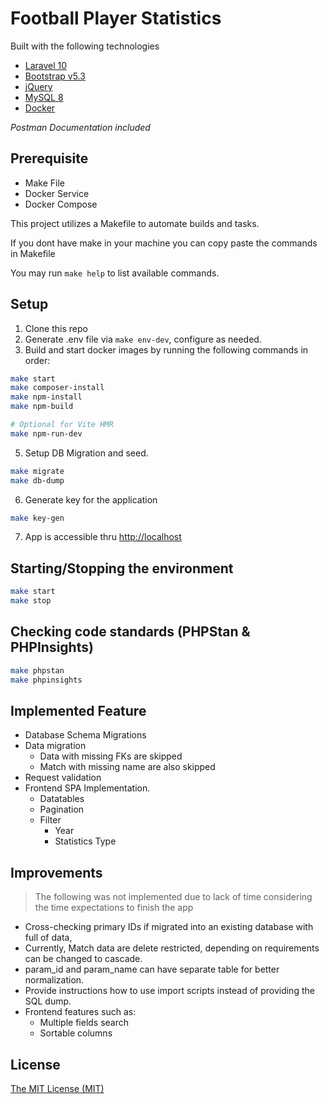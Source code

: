 # Football Player Statistics
Built with the following technologies
- [Laravel 10](https://laravel.com/)
- [Bootstrap v5.3](https://getbootstrap.com/)
- [jQuery](https://jquery.com/)
- [MySQL 8](https://www.mysql.com/)
- [Docker](https://www.docker.com/)

*Postman Documentation included*

## Prerequisite
- Make File
- Docker Service
- Docker Compose

This project utilizes a Makefile to automate builds and tasks.

If you dont have make in your machine you can copy paste the commands in Makefile

You may run `make help` to list available commands. 

## Setup
1. Clone this repo
2. Generate .env file via `make env-dev`, configure as needed.
3. Build and start docker images by running the following commands in order:
```bash
make start
make composer-install
make npm-install
make npm-build

# Optional for Vite HMR
make npm-run-dev
```

5. Setup DB Migration and seed.
```bash
make migrate
make db-dump
```

6. Generate key for the application
```bash
make key-gen
```

7. App is accessible thru [http://localhost](http://localhost)

## Starting/Stopping the environment
```bash
make start
make stop
```
## Checking code standards (PHPStan & PHPInsights)

```bash
make phpstan
make phpinsights
```

## Implemented Feature
- Database Schema Migrations
- Data migration
  - Data with missing FKs are skipped
  - Match with missing name are also skipped
- Request validation
- Frontend SPA Implementation.
    - Datatables
    - Pagination
    - Filter
        - Year
        - Statistics Type

## Improvements
> The following was not implemented due to lack of time considering the time expectations to finish the app
 - Cross-checking primary IDs if migrated into an existing database with full of data,
 - Currently, Match data are delete restricted, depending on requirements can be changed to cascade.
 - param_id and param_name can have separate table for better normalization.
 - Provide instructions how to use import scripts instead of providing the SQL dump.
 - Frontend features such as:
   - Multiple fields search
   - Sortable columns


## License
[The MIT License (MIT)](LICENSE)

